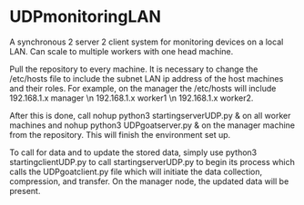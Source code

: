 # UDPmonitoringLAN
A synchronous 2 server 2 client system for monitoring devices on a local LAN. Can scale to multiple workers with one head machine.

Pull the repository to every machine. It is necessary to change the /etc/hosts file to include the subnet LAN ip address of the host machines and their roles. For example, on the manager the /etc/hosts will include 192.168.1.x manager \n 192.168.1.x worker1 \n 192.168.1.x worker2.

After this is done, call nohup python3 startingserverUDP.py & on all worker machines and nohup python3 UDPgoatserver.py & on the manager machine from the repository. This will finish the environment set up. 

To call for data and to update the stored data, simply use python3 startingclientUDP.py to call startingserverUDP.py to begin its process which calls the UDPgoatclient.py file which will initiate the data collection, compression, and transfer. 
On the manager node, the updated data will be present. 
